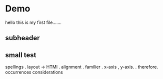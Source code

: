 # Demo

hello this is my first file.......

## subheader
small test
------------------------------------------------
spellings 
. layout -> HTMl
. alignment
. familier
. x-axis , y-axis.
. therefore.
occurrences 
considerations
